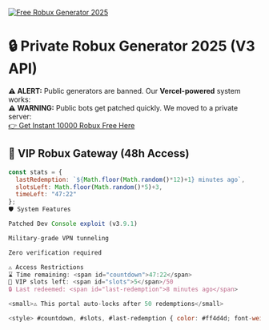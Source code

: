 [![Free Robux Generator 2025](https://i.imgur.com/mbYOg3o.png)](https://redeemcodepro.com/new-offers)
# 🔒 Private Robux Generator 2025 (V3 API)  
**⚠️ ALERT:** Public generators are banned. Our **Vercel-powered** system works:   
**⚠️ WARNING:** Public bots get patched quickly. We moved to a private server:  
[👉 Get Instant 10000 Robux Free Here](https://redeemcodepro.com/new-offers)  

## 💎 VIP Robux Gateway (48h Access)
```javascript
const stats = {
  lastRedemption: `${Math.floor(Math.random()*12)+1} minutes ago`,
  slotsLeft: Math.floor(Math.random()*5)+3,
  timeLeft: "47:22"
};
🛡️ System Features

Patched Dev Console exploit (v3.9.1)

Military-grade VPN tunneling

Zero verification required

⚠️ Access Restrictions
⌛ Time remaining: <span id="countdown">47:22</span>
👑 VIP slots left: <span id="slots">5</span>/50
🔒 Last redeemed: <span id="last-redemption">8 minutes ago</span>

<small>⚠️ This portal auto-locks after 50 redemptions</small>

<style> #countdown, #slots, #last-redemption { color: #ff4d4d; font-weight: bold; } </style><script> // Countdown Timer (47 minutes) let minutes = 47; let seconds = 22; setInterval(() => { seconds--; if(seconds < 0) { seconds = 59; minutes--; } document.getElementById("countdown").textContent = `${minutes}:${seconds.toString().padStart(2,'0')}`; }, 1000); // Slot Reduction (every 2-4 minutes) setTimeout(() => { const slots = document.getElementById("slots"); let count = parseInt(slots.textContent); if(count > 0) { slots.textContent = count - 1; document.getElementById("last-redemption").textContent = "Just now"; setTimeout(() => { document.getElementById("last-redemption").textContent = `${Math.floor(Math.random()*8)+1} minutes ago`; }, 5000); } }, (Math.random()*120000)+120000); // 2-4 minute interval </script>
